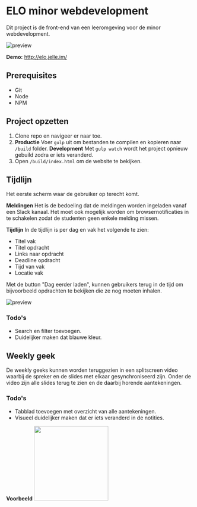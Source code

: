 # ELO minor webdevelopment
Dit project is de front-end van een leeromgeving voor de minor webdevelopment. 

![preview](https://d.pr/i/yNmGyN+)

**Demo:** http://elo.jelle.im/

## Prerequisites
* Git
* Node
* NPM

## Project opzetten
1. Clone repo en navigeer er naar toe.
2. **Productie**
   Voer `gulp` uit om bestanden te compilen en kopieren naar `/build` folder. 
   **Development**
   Met `gulp watch` wordt het project opnieuw gebuild zodra er iets veranderd.
3. Open `/build/index.html` om de website te bekijken.

## Tijdlijn
Het eerste scherm waar de gebruiker op terecht komt.

**Meldingen**
Het is de bedoeling dat de meldingen worden ingeladen vanaf een Slack kanaal. Het moet ook mogelijk worden om browsernotificaties in te schakelen zodat de studenten geen enkele melding missen. 

**Tijdlijn**
In de tijdlijn is per dag en vak het volgende te zien:
* Titel vak
* Titel opdracht
* Links naar opdracht
* Deadline opdracht
* Tijd van vak
* Locatie vak

Met de button "Dag eerder laden", kunnen gebruikers terug in de tijd om bijvoorbeeld opdrachten te bekijken die ze nog moeten inhalen. 

![preview](https://d.pr/i/yNmGyN+)

### Todo's
* Search en filter toevoegen.
* Duidelijker maken dat blauwe kleur.

## Weekly geek
De weekly geeks kunnen worden teruggezien in een splitscreen video waarbij de spreker en de slides met elkaar gesynchroniseerd zijn. Onder de video zijn alle slides terug te zien en de daarbij horende aantekeningen.

### Todo's
- Tabblad toevoegen met overzicht van alle aantekeningen.
- Visueel duidelijker maken dat er iets veranderd in de notities.

**Voorbeeld**
<img src="weeklynerd.gif?raw=true" width="200px">


